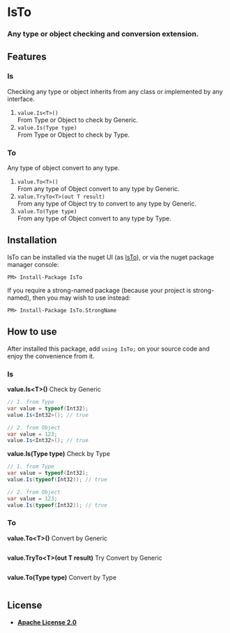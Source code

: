 # IsTo
### Any type or object checking and conversion extension.

## Features
### Is
Checking any type or object inherits from any class or implemented by any interface.

1. `value.Is<T>()`<br>
    From Type or Object to check by Generic. 
2. `value.Is(Type type)`<br>
    From Type or Object to check by Type. 

### To
Any type of object convert to any type.

1. `value.To<T>()`<br>
    From any type of Object convert to any type by Generic. 
2. `value.TryTo<T>(out T result)`<br>
    From any type of Object try to convert to any type by Generic. 
3. `value.To(Type type)`<br>
    From any type of Object convert to any type by Type. 

## Installation
IsTo can be installed via the nuget UI (as [IsTo](https://www.nuget.org/packages/IsTo/)), or via the nuget package manager console:
```
PM> Install-Package IsTo
```
If you require a strong-named package (because your project is strong-named), then you may wish to use instead:
```
PM> Install-Package IsTo.StrongName
```

## How to use
After installed this package, add `using IsTo;` on your source code and enjoy the convenience from it.

### Is
**value.Is&lt;T&gt;()** Check by Generic
```C#
// 1. from Type
var value = typeof(Int32);
value.Is<Int32>(); // true

// 2. from Object
var value = 123;
value.Is<Int32>(); // true
```

**value.Is(Type type)** Check by Type
```C#
// 1. from Type
var value = typeof(Int32);
value.Is(typeof(Int32)); // true

// 2. from Object
var value = 123;
value.Is(typeof(Int32)); // true
```


### To
**value.To&lt;T&gt;()** Convert by Generic
```C#
```

**value.TryTo&lt;T&gt;(out T result)** Try Convert by Generic
```C#
```

**value.To(Type type)** Convert by Type
```C#
```

## License
* __[Apache License 2.0](http://www.apache.org/licenses/LICENSE-2.0)__
